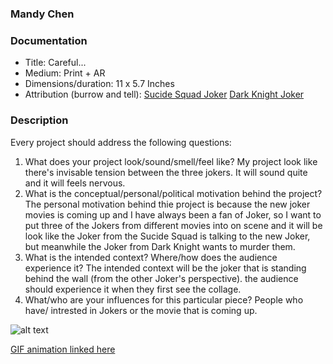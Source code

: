 ### Mandy Chen

### Documentation
* Title: Careful...
* Medium: Print + AR
* Dimensions/duration: 11 x 5.7 Inches
* Attribution (burrow and tell): 
   [Sucide Squad Joker]( https://variety.com/2017/film/news/jared-leto-margot-robbie-joker-harley-quinn-movie-1202537688/)
    [Dark Knight Joker](https://www.hiclipart.com/free-transparent-background-png-clipart-dgejr)

### Description
Every project should address the following questions:
1. What does your project look/sound/smell/feel like?
My project look like there's invisable tension between the three jokers. It will sound quite and it will feels nervous.
2. What is the conceptual/personal/political motivation behind the project?
The personal motivation behind thie project is because the new joker movies is coming up and I have always been a fan of Joker, so I want to put three of the Jokers from different movies into on scene and it will be look like the Joker from the Sucide Squad is talking to the new Joker, but meanwhile the Joker from Dark Knight wants to murder them. 
3. What is the intended context? Where/how does the audience experience it?
The intended context will be the joker that is standing behind the wall (from the other Joker's perspective). the audience should experience it when they first see the collage.
4. What/who are your influences for this particular piece?
People who have/ intrested in Jokers or the movie that is coming up.

![alt text](https://i.imgur.com/OMIls5M.jpg)

[GIF animation linked here](https://media.giphy.com/media/j2pvE1PRQbPOvGLWpM/giphy.gif)
